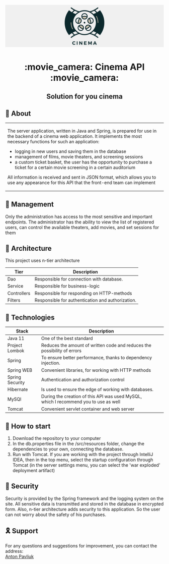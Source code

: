 <h1 align="center">
    <img alt="cinema_logo" src="/.github/cinema_logo.webp">
</h1>

 <h1 align="center"> :movie_camera: Cinema API :movie_camera: </h1>
<h2 align="center">Solution for you cinema</h2>

## 	:mag_right: About

<table>
<tr>
<td>

The server application, written in Java and Spring, 
is prepared for use in the backend of a cinema web application. 
It implements the most necessary functions for such an application:
- logging in new users and saving them in the database
- management of films, movie theaters, and screening sessions
- a custom ticket basket, the user has the opportunity to purchase a ticket for a certain movie screening in a certain auditorium

All information is received and sent in JSON format, 
which allows you to use any appearance for this API that the front-end team can implement

</td>
</tr>
</table>


## :memo: Management

Only the administration has access to the most sensitive and important endpoints.
The administrator has the ability to view the list of registered users, 
can control the available theaters, add movies, and set sessions for them

## :link: Architecture

This project uses n-tier architecture

| Tier        | Description                                        |
|-------------|----------------------------------------------------|
| Dao         | Responsible for connection with database.          |
| Service     | Responsible for business-logic                     |
| Controllers | Responsible for responding on HTTP-methods         |
| Filters     | Responsible for authentication and authorization.  |

## :abacus: Technologies

| Stack           | Description                                                                               |
|-----------------|-------------------------------------------------------------------------------------------|
| Java 11         | One of the best standard                                                                  |
| Project Lombok  | Reduces the amount of written code and reduces the possibility of errors                  |
| Spring          | To ensure better performance, thanks to dependency injection.                             |
| Spring WEB      | Convenient libraries, for working with HTTP methods                                       |
| Spring Security | Authentication and authorization control                                                  |
| Hibernate       | Is used to ensure the edge of working with databases.                                     |
| MySQl           | During the creation of this API was used MySQL,<br/> which I recommend you to use as well |
| Tomcat          | Convenient servlet container and web server                                               |

## :rocket: How to start

1. Download the repository to your computer
2. In the db.properties file in the /src/resources folder,
change the dependencies to your own, connecting the database.
3. Run with Tomcat. If you are working with the project through IntelliJ IDEA,
then in the top menu, select the startup configuration through Tomcat 
(in the server settings menu, you can select the 'war exploded' deployment artifact)









## :bust_in_silhouette:	Security

Security is provided by the Spring framework and the logging system on the site.
All sensitive data is transmitted and stored in the database in encrypted form. 
Also, n-tier architecture adds security to this application. 
So the user can not worry about the safety of his purchases.


## :reminder_ribbon: Support

For any questions and suggestions for improvement, 
you can contact the address:<br>
<a href="mailto:anton.pavliuk20@gmail.com">Anton Pavliuk</a>  

